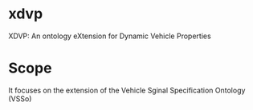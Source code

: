 # xdvp
XDVP: An ontology eXtension for Dynamic Vehicle Properties

# Scope
It focuses on the extension of the Vehicle Sginal Specification Ontology (VSSo)
